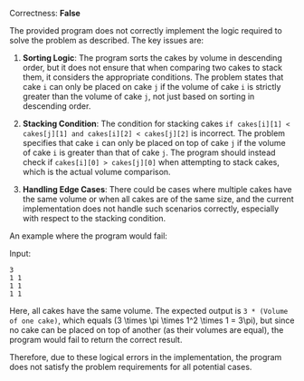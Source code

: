 Correctness: **False**

The provided program does not correctly implement the logic required to solve the problem as described. The key issues are:

1. **Sorting Logic**: The program sorts the cakes by volume in descending order, but it does not ensure that when comparing two cakes to stack them, it considers the appropriate conditions. The problem states that cake `i` can only be placed on cake `j` if the volume of cake `i` is strictly greater than the volume of cake `j`, not just based on sorting in descending order.

2. **Stacking Condition**: The condition for stacking cakes `if cakes[i][1] < cakes[j][1] and cakes[i][2] < cakes[j][2]` is incorrect. The problem specifies that cake `i` can only be placed on top of cake `j` if the volume of cake `i` is greater than that of cake `j`. The program should instead check if `cakes[i][0] > cakes[j][0]` when attempting to stack cakes, which is the actual volume comparison.

3. **Handling Edge Cases**: There could be cases where multiple cakes have the same volume or when all cakes are of the same size, and the current implementation does not handle such scenarios correctly, especially with respect to the stacking condition.

An example where the program would fail:

Input:
```
3
1 1
1 1
1 1
```

Here, all cakes have the same volume. The expected output is `3 * (Volume of one cake)`, which equals \(3 \times \pi \times 1^2 \times 1 = 3\pi\), but since no cake can be placed on top of another (as their volumes are equal), the program would fail to return the correct result.

Therefore, due to these logical errors in the implementation, the program does not satisfy the problem requirements for all potential cases.